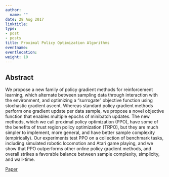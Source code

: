 ```yaml
---
author:
  name: ""
date: 28 Aug 2017
linktitle:
type:
- post
- posts
title: Proximal Policy Optimization Algorithms
eventname:
eventlocation:  
weight: 10
---
```


## Abstract

We propose a new family of policy gradient methods for reinforcement learning, which alternate between sampling data through interaction with the environment, and optimizing a “surrogate” objective function using stochastic gradient ascent. Whereas standard policy gradient methods perform one gradient update per data sample, we propose a novel objective function that enables multiple epochs of minibatch updates. The new methods, which we call proximal policy optimization (PPO), have some of the benefits of trust region policy optimization (TRPO), but they are much simpler to implement, more general, and have better sample complexity (empirically). Our experiments test PPO on a collection of benchmark tasks, including simulated robotic locomotion and Atari game playing, and we show that PPO outperforms other online policy gradient methods, and overall strikes a favorable balance between sample complexity, simplicity, and wall-time.

[Paper](https://arxiv.org/pdf/1707.06347.pdf)
